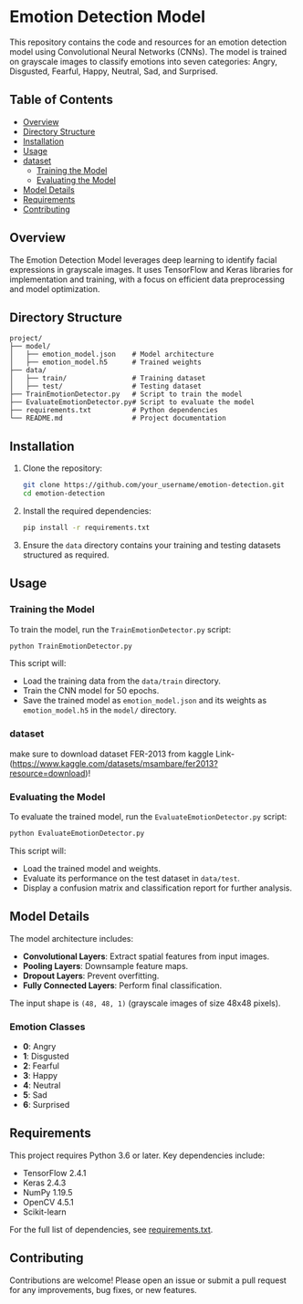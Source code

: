 
# Emotion Detection Model

This repository contains the code and resources for an emotion detection model using Convolutional Neural Networks (CNNs). The model is trained on grayscale images to classify emotions into seven categories: Angry, Disgusted, Fearful, Happy, Neutral, Sad, and Surprised.

## Table of Contents

- [Overview](#overview)
- [Directory Structure](#directory-structure)
- [Installation](#installation)
- [Usage](#usage)
- [dataset](#dataset)
  - [Training the Model](#training-the-model)
  - [Evaluating the Model](#evaluating-the-model)
- [Model Details](#model-details)
- [Requirements](#requirements)
- [Contributing](#contributing)

## Overview

The Emotion Detection Model leverages deep learning to identify facial expressions in grayscale images. It uses TensorFlow and Keras libraries for implementation and training, with a focus on efficient data preprocessing and model optimization.

## Directory Structure

```
project/
├── model/
│   ├── emotion_model.json    # Model architecture
│   ├── emotion_model.h5      # Trained weights
├── data/
│   ├── train/                # Training dataset
│   ├── test/                 # Testing dataset
├── TrainEmotionDetector.py   # Script to train the model
├── EvaluateEmotionDetector.py# Script to evaluate the model
├── requirements.txt          # Python dependencies
└── README.md                 # Project documentation
```

## Installation

1. Clone the repository:
   ```bash
   git clone https://github.com/your_username/emotion-detection.git
   cd emotion-detection
   ```

2. Install the required dependencies:
   ```bash
   pip install -r requirements.txt
   ```

3. Ensure the `data` directory contains your training and testing datasets structured as required.

## Usage

### Training the Model

To train the model, run the `TrainEmotionDetector.py` script:
```bash
python TrainEmotionDetector.py
```
This script will:
- Load the training data from the `data/train` directory.
- Train the CNN model for 50 epochs.
- Save the trained model as `emotion_model.json` and its weights as `emotion_model.h5` in the `model/` directory.

### dataset
make sure to download dataset FER-2013 from kaggle
Link-(https://www.kaggle.com/datasets/msambare/fer2013?resource=download)!

### Evaluating the Model

To evaluate the trained model, run the `EvaluateEmotionDetector.py` script:
```bash
python EvaluateEmotionDetector.py
```
This script will:
- Load the trained model and weights.
- Evaluate its performance on the test dataset in `data/test`.
- Display a confusion matrix and classification report for further analysis.

## Model Details

The model architecture includes:
- **Convolutional Layers**: Extract spatial features from input images.
- **Pooling Layers**: Downsample feature maps.
- **Dropout Layers**: Prevent overfitting.
- **Fully Connected Layers**: Perform final classification.

The input shape is `(48, 48, 1)` (grayscale images of size 48x48 pixels).

### Emotion Classes
- **0**: Angry
- **1**: Disgusted
- **2**: Fearful
- **3**: Happy
- **4**: Neutral
- **5**: Sad
- **6**: Surprised

## Requirements

This project requires Python 3.6 or later. Key dependencies include:
- TensorFlow 2.4.1
- Keras 2.4.3
- NumPy 1.19.5
- OpenCV 4.5.1
- Scikit-learn

For the full list of dependencies, see [requirements.txt](requirements.txt).

## Contributing

Contributions are welcome! Please open an issue or submit a pull request for any improvements, bug fixes, or new features.

